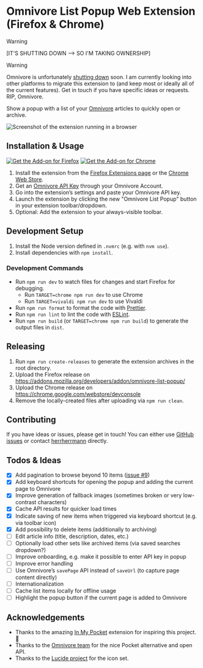 # Omnivore List Popup Web Extension (Firefox & Chrome)
> [!WARNING]
> [IT'S SHUTTING DOWN —> SO I'M TAKING OWNERSHIP]

> [!WARNING]
> Omnivore is unfortunately [shutting down](https://blog.omnivore.app/p/details-on-omnivore-shutting-down) soon. I am currently looking into other platforms to migrate this extension to (and keep most or ideally all of the current features). Get in touch if you have specific ideas or requests. RIP, Omnivore.

Show a popup with a list of your [Omnivore](https://omnivore.app/) articles to quickly open or archive.

![Screenshot of the extension running in a browser](docs/screenshot.jpg)

## Installation & Usage

[![Get the Add-on for Firefox](docs/share-badge-firefox.png)](https://addons.mozilla.org/firefox/addon/omnivore-list-popup/)
[![Get the Add-on for Chrome](docs/share-badge-chrome.png)](https://chrome.google.com/webstore/detail/omnivore-list-popup/dnfckbihnohkfoaclfckbcebclmhleni)

1. Install the extension from the [Firefox Extensions page](https://addons.mozilla.org/firefox/addon/omnivore-list-popup/) or the [Chrome Web Store](https://chrome.google.com/webstore/detail/omnivore-list-popup/dnfckbihnohkfoaclfckbcebclmhleni).
2. Get an [Omnivore API Key](https://omnivore.app/settings/api) through your Omnivore Account.
3. Go into the extension’s settings and paste your Omnivore API key.
4. Launch the extension by clicking the new "Omnivore List Popup" button in your extension toolbar/dropdown.
5. Optional: Add the extension to your always-visible toolbar.

## Development Setup

1. Install the Node version defined in `.nvmrc` (e.g. with `nvm use`).
2. Install dependencies with `npm install`.

### Development Commands

- Run `npm run dev` to watch files for changes and start Firefox for debugging.
  - Run `TARGET=chrome npm run dev` to use Chrome
  - Run `TARGET=vivaldi npm run dev` to use Vivaldi
- Run `npm run format` to format the code with [Prettier](https://prettier.io/).
- Run `npm run lint` to lint the code with [ESLint](https://eslint.org/).
- Run `npm run build` (or `TARGET=chrome npm run build`) to generate the output files in `dist`.

## Releasing

1. Run `npm run create-releases` to generate the extension archives in the root directory.
2. Upload the Firefox release on https://addons.mozilla.org/developers/addon/omnivore-list-popup/
3. Upload the Chrome release on https://chrome.google.com/webstore/devconsole
4. Remove the locally-created files after uploading via `npm run clean`.

## Contributing

If you have ideas or issues, please get in touch! You can either use [GitHub issues](https://github.com/herrherrmann/omnivore-list-popup/issues) or contact [herrherrmann](https://github.com/herrherrmann/) directly.

## Todos & Ideas

- [x] Add pagination to browse beyond 10 items ([issue #9](https://github.com/herrherrmann/omnivore-list-popup/issues/9))
- [x] Add keyboard shortcuts for opening the popup and adding the current page to Omnivore
- [x] Improve generation of fallback images (sometimes broken or very low-contrast characters)
- [x] Cache API results for quicker load times
- [x] Indicate saving of new items when triggered via keyboard shortcut (e.g. via toolbar icon)
- [x] Add possibility to delete items (additionally to archiving)
- [ ] Edit article info (title, description, dates, etc.)
- [ ] Optionally load other sets like archived items (via saved searches dropdown?)
- [ ] Improve onboarding, e.g. make it possible to enter API key in popup
- [ ] Improve error handling
- [ ] Use Omnivore’s `savePage` API instead of `saveUrl` (to capture page content directly)
- [ ] Internationalization
- [ ] Cache list items locally for offline usage
- [ ] Highlight the popup button if the current page is added to Omnivore

## Acknowledgements

- Thanks to the amazing [In My Pocket](https://inmypocketaddon.com/) extension for inspiring this project. 👏
- Thanks to the [Omnivore team](https://omnivore.app/) for the nice Pocket alternative and open API.
- Thanks to the [Lucide project](https://lucide.dev/) for the icon set.
